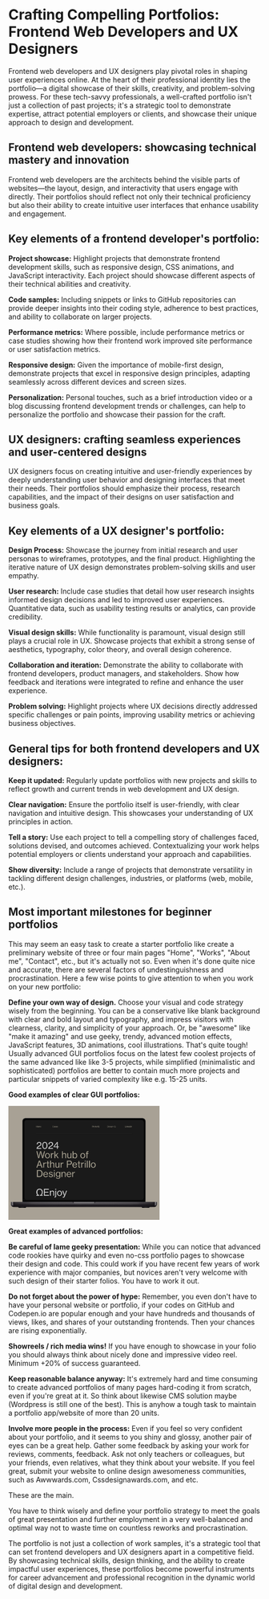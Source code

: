 # Crafting Compelling Portfolios: Frontend Web Developers and UX Designers
Frontend web developers and UX designers play pivotal roles in shaping user experiences online. At the heart of their professional identity lies the portfolio—a digital showcase of their skills, creativity, and problem-solving prowess. For these tech-savvy professionals, a well-crafted portfolio isn't just a collection of past projects; it's a strategic tool to demonstrate expertise, attract potential employers or clients, and showcase their unique approach to design and development.

## Frontend web developers: showcasing technical mastery and innovation
Frontend web developers are the architects behind the visible parts of websites—the layout, design, and interactivity that users engage with directly. Their portfolios should reflect not only their technical proficiency but also their ability to create intuitive user interfaces that enhance usability and engagement.  

## Key elements of a frontend developer's portfolio:
**Project showcase:** Highlight projects that demonstrate frontend development skills, such as responsive design, CSS animations, and JavaScript interactivity. Each project should showcase different aspects of their technical abilities and creativity.  

**Code samples:** Including snippets or links to GitHub repositories can provide deeper insights into their coding style, adherence to best practices, and ability to collaborate on larger projects.  

**Performance metrics:** Where possible, include performance metrics or case studies showing how their frontend work improved site performance or user satisfaction metrics.  

**Responsive design:** Given the importance of mobile-first design, demonstrate projects that excel in responsive design principles, adapting seamlessly across different devices and screen sizes.  

**Personalization:** Personal touches, such as a brief introduction video or a blog discussing frontend development trends or challenges, can help to personalize the portfolio and showcase their passion for the craft.  

## UX designers: crafting seamless experiences and user-centered designs
UX designers focus on creating intuitive and user-friendly experiences by deeply understanding user behavior and designing interfaces that meet their needs. Their portfolios should emphasize their process, research capabilities, and the impact of their designs on user satisfaction and business goals.

## Key elements of a UX designer's portfolio:
**Design Process:** Showcase the journey from initial research and user personas to wireframes, prototypes, and the final product. Highlighting the iterative nature of UX design demonstrates problem-solving skills and user empathy.  

**User research:** Include case studies that detail how user research insights informed design decisions and led to improved user experiences. Quantitative data, such as usability testing results or analytics, can provide credibility.  

**Visual design skills:** While functionality is paramount, visual design still plays a crucial role in UX. Showcase projects that exhibit a strong sense of aesthetics, typography, color theory, and overall design coherence.  

**Collaboration and iteration:** Demonstrate the ability to collaborate with frontend developers, product managers, and stakeholders. Show how feedback and iterations were integrated to refine and enhance the user experience.  

**Problem solving:** Highlight projects where UX decisions directly addressed specific challenges or pain points, improving usability metrics or achieving business objectives.  

## General tips for both frontend developers and UX designers:
**Keep it updated:** Regularly update portfolios with new projects and skills to reflect growth and current trends in web development and UX design.  

**Clear navigation:** Ensure the portfolio itself is user-friendly, with clear navigation and intuitive design. This showcases your understanding of UX principles in action.  

**Tell a story:** Use each project to tell a compelling story of challenges faced, solutions devised, and outcomes achieved. Contextualizing your work helps potential employers or clients understand your approach and capabilities.  

**Show diversity:** Include a range of projects that demonstrate versatility in tackling different design challenges, industries, or platforms (web, mobile, etc.).  

## Most important milestones for beginner portfolios
This may seem an easy task to create a starter portfolio like create a preliminary website of three or four main pages "Home", "Works", "About me", "Contact", etc., but it's actually not so. Even when it's done quite nice and accurate, there are several factors of undestinguishness and procrastination. Here a few wise points to give attention to when you work on your new portfolio:  

**Define your own way of design.** Choose your visual and code strategy wisely from the beginning. You can be a conservative like blank background with clear and bold layout and typography, and impress visitors with clearness, clarity, and simplicity of your approach. Or, be "awesome" like "make it amazing" and use geeky, trendy, advanced motion effects, JavaScript features, 3D animations, cool illustrations. That's quite tough! Usually advanced GUI portfolios focus on the latest few coolest projects of the same advanced like like 3-5 projects, while simplified (minimalistic and sophisticated) portfolios are better to contain much more projects and particular snippets of varied complexity like e.g. 15-25 units.  

**Good examples of clear GUI portfolios:**

[<img align="center" src="media/12769.png" width="60%" >](https://arthurpetrillo.co/)
  
**Great examples of advanced portfolios:**



**Be careful of lame geeky presentation:** While you can notice that advanced code rookies have quirky and even no-css portfolio pages to showcase their design and code. This could work if you have recent few years of work experience with major companies, but novices aren't very welcome with such design of their starter folios.  You have to work it out.  

**Do not forget about the power of hype:** Remember, you even don't have to have your personal website or portfolio, if your codes on GitHub and Codepen.io are popular enough and your have hundreds and thousands of views, likes, and shares of your outstanding frontends. Then your chances are rising exponentially.  

**Showreels / rich media wins!** If you have enough to showcase in your folio you should always think about nicely done and impressive video reel. Minimum +20% of success guaranteed.    

**Keep reasonable balance anyway:** It's extremely hard and time consuming to create advanced portfolios of many pages hard-coding it from scratch, even if you're great at it. So think about likewise CMS solution maybe (Wordpress is still one of the best). This is anyhow a tough task to maintain a portfolio app/website of more than 20 units.   

**Involve more people in the process:** Even if you feel so very confident about your portfolio, and it seems to you shiny and glossy, another pair of eyes can be a great help. Gather some feedback by asking your work for reviews, comments, feedback. Ask not only teachers or colleagues, but your friends, even relatives, what they think about your website. If you feel great, submit your website to online design awesomeness communities, such as Awwwards.com, Cssdesignawards.com, and etc.  

These are the main.  

You have to think wisely and define your portfolio strategy to meet the goals of great presentation and further employment in a very well-balanced and optimal way not to waste time on countless reworks and procrastination.   

The portfolio is not just a collection of work samples, it's a strategic tool that can set frontend developers and UX designers apart in a competitive field. By showcasing technical skills, design thinking, and the ability to create impactful user experiences, these portfolios become powerful instruments for career advancement and professional recognition in the dynamic world of digital design and development.
